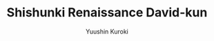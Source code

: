--- 
slug: "shishunki-renaissance-david-kun"
title: "Shishunki Renaissance David-kun"
publishdate: "2018-12-17"
src: "https://365manga.net/manga/shishunki-renaissance-david-kun"
author: "Yuushin Kuroki"
image: "https://data.365manga.net/images/thumbnails/32750-shishunki-renaissance-david-kun.jpg"
tags: ["Comedy","Ecchi","Romance","Shounen","Shounen ai","Slice of life"]
chapters: ["Chapter 8: Venus At The Beach ","Chapter 7: Challenge From Goliath"," The Giant ","Chapter 6: David's Rebellious Stage ","Chapter 5: Bocca Della Verita ","Chapter 4: The Rumored Mona Lisa-san ","Chapter 3: David-kun's First Experience ","Chapter 2: Puberty Soccer ","Chapter 1: An Unrequited Love In Puberty! David-kun."]
chapterlinks: ["https://365manga.net/shishunki-renaissance-david-kun/chapter-8.html","https://365manga.net/shishunki-renaissance-david-kun/chapter-7.html","https://365manga.net/shishunki-renaissance-david-kun/chapter-6.html","https://365manga.net/shishunki-renaissance-david-kun/chapter-5.html","https://365manga.net/shishunki-renaissance-david-kun/chapter-4.html","https://365manga.net/shishunki-renaissance-david-kun/chapter-3.html","https://365manga.net/shishunki-renaissance-david-kun/chapter-2.html","https://365manga.net/shishunki-renaissance-david-kun/chapter-1.html"]
description: "David is a 'typical Japanese high school student' who looks exactly like Michelangelo's David statue."
---
